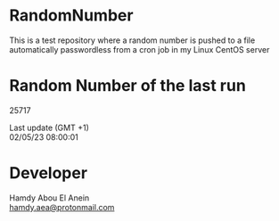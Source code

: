 # RandomNumber    
This is a test repository where a random number is pushed to a file automatically passwordless from a cron job in my Linux CentOS server    
# Random Number of the last run   
25717
      
Last update (GMT +1)    
02/05/23 08:00:01
# Developer    
Hamdy Abou El Anein   
hamdy.aea@protonmail.com
